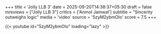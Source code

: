 +++
title = 'Jolly LLB 3'
date = 2025-09-20T14:38:37+05:30
draft = false
mreviews = ["Jolly LLB 3"]
critics = ['Anmol Jamwal']
subtitle = "Sincerity outweighs logic"
media = 'video'
source = '5zyM2ybmOIo'
score = 7.5
+++

{{< youtube id="5zyM2ybmOIo" loading="lazy" >}}
